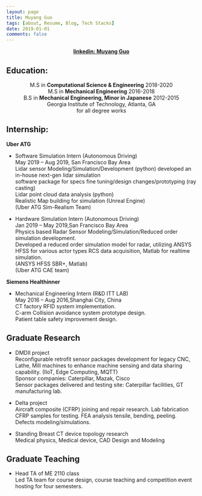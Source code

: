 ```yaml
---
layout: page
title: Muyang Guo
tags: [about, Resume, Blog, Tech Stacks]
date: 2019-01-01
comments: false
---
```

    
<center><a href="https://www.linkedin.com/in/muyang-guo-445a3465/"><b>linkedin: Muyang Guo</b></a></center>

## Education:
<center>
M.S in <b>Computational Science & Engineering</b> 2018-2020<br>M.S in <b>Mechanical Engineering</b> 2016-2018<br>B.S in <b>Mechanical Engineering, Minor in <b>Japanese</b></b> 2012-2015<br>Georgia Institute of Technology, Atlanta, GA <br>for all degree works<br></center>

## Internship:
<b>Uber ATG</b>

* Software Simulation Intern (Autonomous Driving)<br>
May 2019 – Aug 2019, San Francisco Bay Area <br>
Lidar sensor Modeling/Simulation/Development (python) developed an in-house next-gen lidar simulation<br>software package for specs fine tuning/design changes/prototyping (ray casting)<br>
Lidar point cloud data analysis (python)<br>
Realistic Map building for simulation (Unreal Engine)<br>
(Uber ATG Sim-Realism Team)<br>

* Hardware Simulation Intern (Autonomous Driving)<br>
Jan 2019 – May 2019,San Francisco Bay Area<br>
Physics based Radar Sensor Modeling/Simulation/Reduced order simulation development.<br>
Developed a reduced order simulation model for radar, utilizing ANSYS HFSS for various actor types RCS data acquisition, Matlab for realtime simulation.<br>
(ANSYS HFSS SBR+, Matlab)<br>
(Uber ATG CAE team)<br>

<b>Siemens Healthinner</b>

* Mechanical Engineering Intern (R&D ITT LAB)<br>
May 2016 – Aug 2016,Shanghai City, China<br>
CT factory RFID system implementation.<br>
C-arm Collision avoidance system prototype design.<br>
Patient table safety improvement design.<br>

## Graduate Research
* DMDII project<br>
Reconfigurable retrofit sensor packages development for legacy CNC, Lathe, Mill machines to enhance machine sensing and data sharing capability. (IIoT, Edge Computing, MQTT) <br>
Sponsor companies: Caterpillar, Mazak, Cisco <br>
Sensor packages delivered and testing site: Caterpillar facilities, GT manufacturing lab.<br>

* Delta project<br>
Aircraft composite (CFRP) joining and repair research. Lab fabrication CFRP samples for testing. FEA analysis tensile, bending, peeling. Defects modeling/simulations.<br>

* Standing Breast CT device topology research <br>
Medical physics, Medical device, CAD Design and Modeling<br>

## Graduate Teaching

* Head TA of ME 2110 class<br> 
Led TA team for course design, course teaching and competition event hosting for four semesters.<br>





